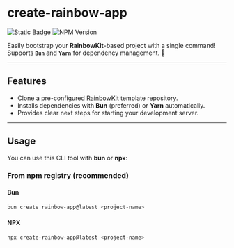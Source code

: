 # create-rainbow-app

![Static Badge](https://img.shields.io/badge/Terminal-CLI-red?style=for-the-badge&logo=console)
![NPM Version](https://img.shields.io/npm/v/create-rainbow-app?style=for-the-badge)

Easily bootstrap your **RainbowKit**-based project with a single command!
Supports **`Bun`** and **`Yarn`** for dependency management. 🚀

---

## Features

- Clone a pre-configured [RainbowKit](https://www.rainbowkit.com/) template repository.
- Installs dependencies with **Bun** (preferred) or **Yarn** automatically.
- Provides clear next steps for starting your development server.

---

## Usage

You can use this CLI tool with **bun** or **npx**:

### From npm registry (recommended)

#### Bun

```bash
bun create rainbow-app@latest <project-name>
```

#### NPX

```bash
npx create-rainbow-app@latest <project-name>
```
